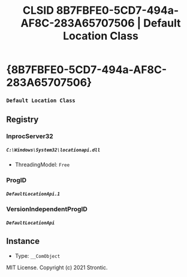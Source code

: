 ﻿---
title: "CLSID 8B7FBFE0-5CD7-494a-AF8C-283A65707506 | Default Location Class"
excerpt: What is COM-Object CLSID 8B7FBFE0-5CD7-494a-AF8C-283A65707506?
---

# {8B7FBFE0-5CD7-494a-AF8C-283A65707506}

### `Default Location Class`

## Registry


### InprocServer32

##### `C:\Windows\System32\locationapi.dll`
* ThreadingModel: `Free`

### ProgID

##### `DefaultLocationApi.1`

### VersionIndependentProgID

##### `DefaultLocationApi`

## Instance

* Type: `__ComObject`

MIT License. Copyright (c) 2021 Strontic.


